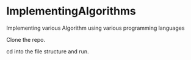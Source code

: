 # ImplementingAlgorithms

Implementing various Algorithm using various programming languages

Clone the repo.

cd into the file structure and run.
